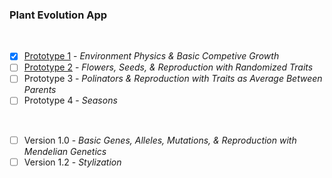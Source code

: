 ### Plant Evolution App

<br>

- [X] [Prototype 1](https://github.com/matthewmain/plant_evolution_app/tree/master/prototype_1) - _Environment Physics & Basic Competive Growth_  
- [ ] [Prototype 2](https://github.com/matthewmain/plant_evolution_app/tree/master/prototype_2) - _Flowers, Seeds, & Reproduction with Randomized Traits_  
- [ ] Prototype 3 - _Polinators & Reproduction with Traits as Average Between Parents_  
- [ ] Prototype 4 - _Seasons_

<br>

- [ ] Version 1.0 - _Basic Genes, Alleles, Mutations, & Reproduction with Mendelian Genetics_  
- [ ] Version 1.2 - _Stylization_